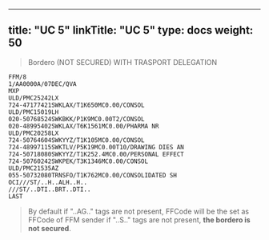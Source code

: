 
---
title: "UC 5"
linkTitle: "UC 5"
type: docs
weight: 50
---

> Bordero (NOT SECURED) WITH TRASPORT DELEGATION

```
FFM/8
1/AA0000A/07DEC/QVA
MXP
ULD/PMC25242LX
724-47177421SWKLAX/T1K650MC0.00/CONSOL
ULD/PMC15019LH
020-50768524SWKBKK/P1K9MC0.00T2/CONSOL
020-48995402SWKLAX/T6K1561MC0.00/PHARMA NR
ULD/PMC20258LX
724-50764604SWKYYZ/T1K105MC0.00/CONSOL
724-48997115SWKTLV/P5K19MC0.00T10/DRAWING DIES AN
724-50718080SWKYYZ/T1K252.4MC0.00/PERSONAL EFFECT
724-50760242SWKPEK/T3K1346MC0.00/CONSOL
ULD/PMC21535AZ
055-50732080TRNSFO/T1K762MC0.00/CONSOLIDATED SH
OCI///ST/..H..ALH..H..
///ST/..DTI..BRT..DTI..
LAST 
```

> By default if "..AG.." tags are not present, FFCode will be the set as FFCode of FFM sender 
if "..S.." tags are not present, **the bordero is not secured**. 
